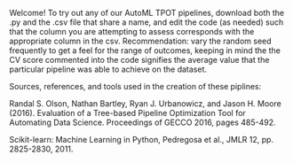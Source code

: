 Welcome! To try out any of our AutoML TPOT pipelines, download both the .py and the .csv file that share a name, and edit the code (as needed) such that the column you are 
attempting to assess corresponds with the appropriate column in the csv. Recommendation: vary the random seed frequently to get a feel for the range of
outcomes, keeping in mind the the CV score commented into the code signifies the average value that the particular pipeline was able to achieve on the dataset.


Sources, references, and tools used in the creation of these piplines:

Randal S. Olson, Nathan Bartley, Ryan J. Urbanowicz, and Jason H. Moore (2016). Evaluation of a Tree-based Pipeline Optimization Tool for Automating Data Science. Proceedings of GECCO 2016, pages 485-492.

Scikit-learn: Machine Learning in Python, Pedregosa et al., JMLR 12, pp. 2825-2830, 2011.
